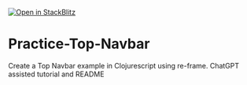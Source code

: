 [![Open in StackBlitz](https://developer.stackblitz.com/img/open_in_stackblitz.svg)](https://stackblitz.com/github/3dpr/Practice-Top-Navbar)


# Practice-Top-Navbar
Create a Top Navbar example in Clojurescript using re-frame. ChatGPT assisted tutorial and README
